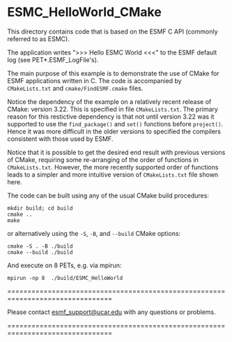 ESMC_HelloWorld_CMake
=====================

This directory contains code that is based on the ESMF C API (commonly referred to as ESMC).

The application writes ">>> Hello ESMC World <<<" to the ESMF default log (see PET*.ESMF_LogFile's).

The main purpose of this example is to demonstrate the use of CMake for ESMF applications written in C. The code is accompanied by `CMakeLists.txt` and `cmake/FindESMF.cmake` files.

Notice the dependency of the example on a relatively recent release of CMake: version 3.22. This is specified in file `CMakeLists.txt`. The primary reason for this restictive dependency is that not until version 3.22 was it supported to use the `find_package()` and `set()` functions before `project()`. Hence it was more difficult in the older versions to specified the compilers consistent with those used by ESMF.

Notice that it is possible to get the desired end result with previous versions of CMake, requiring some re-arranging of the order of functions in `CMakeLists.txt`. However, the more recently supported order of functions leads to a simpler and more intuitive version of `CMakeLists.txt` file shown here.

The code can be built using any of the usual CMake build procedures:

    mkdir build; cd build
    cmake ..
    make

or alternatively using the `-S`, `-B`, and `--build` CMake options:

    cmake -S . -B ./build
    cmake --build ./build

And execute on 8 PETs, e.g. via mpirun:

    mpirun -np 8  ./build/ESMC_HelloWorld

================================================================================

Please contact esmf_support@ucar.edu with any questions or problems.

================================================================================
